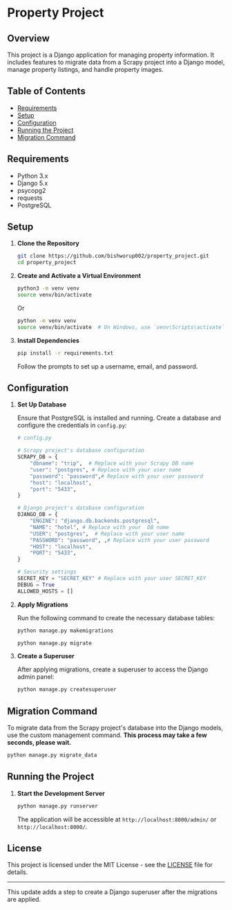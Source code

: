 
# Property Project

## Overview

This project is a Django application for managing property information. It includes features to migrate data from a Scrapy project into a Django model, manage property listings, and handle property images.

## Table of Contents

- [Requirements](#requirements)
- [Setup](#setup)
- [Configuration](#configuration)
- [Running the Project](#running-the-project)
- [Migration Command](#migration-command)


## Requirements

- Python 3.x
- Django 5.x
- psycopg2
- requests
- PostgreSQL

## Setup

1. **Clone the Repository**

   ```bash
   git clone https://github.com/bishworup002/property_project.git
   cd property_project
   ```

2. **Create and Activate a Virtual Environment**

   ```bash
   python3 -m venv venv
   source venv/bin/activate  
   ```
   Or
    
    ```bash
   python -m venv venv
   source venv/bin/activate  # On Windows, use `venv\Scripts\activate`
   ```

3. **Install Dependencies**

   ```bash
   pip install -r requirements.txt
   ```


   Follow the prompts to set up a username, email, and password.

## Configuration

1. **Set Up Database**

   Ensure that PostgreSQL is installed and running. Create a database and configure the credentials in `config.py`:

   ```python
   # config.py

   # Scrapy project's database configuration
   SCRAPY_DB = {
       "dbname": "trip",  # Replace with your Scrapy DB name
       "user": "postgres", # Replace with your user name
       "password": "password",# Replace with your user password
       "host": "localhost",
       "port": "5433",
   }

   # Django project's database configuration
   DJANGO_DB = {
       "ENGINE": "django.db.backends.postgresql",
       "NAME": "hotel", # Replace with your  DB name
       "USER": "postgres",  # Replace with your user name
       "PASSWORD": "password", ,# Replace with your user password
       "HOST": "localhost",
       "PORT": "5433",
   }

   # Security settings
   SECRET_KEY = "SECRET_KEY" # Replace with your user SECRET_KEY
   DEBUG = True
   ALLOWED_HOSTS = []
   ```

2. **Apply Migrations**

   Run the following command to create the necessary database tables:

   ```bash
   python manage.py makemigrations

   python manage.py migrate
   ```
 3. **Create a Superuser**

     After applying migrations, create a superuser to access the Django admin panel:

      ```bash
      python manage.py createsuperuser
      ```  

## Migration Command

To migrate data from the Scrapy project's database into the Django models, use the custom management command. <b>This process may take a few seconds, please wait.</b>

```bash
python manage.py migrate_data
```

## Running the Project

1. **Start the Development Server**

   ```bash
   python manage.py runserver
   ```  
   The application will be accessible at `http://localhost:8000/admin/` or `http://localhost:8000/`.

## License

This project is licensed under the MIT License - see the [LICENSE](LICENSE) file for details.

--- 

This update adds a step to create a Django superuser after the migrations are applied.